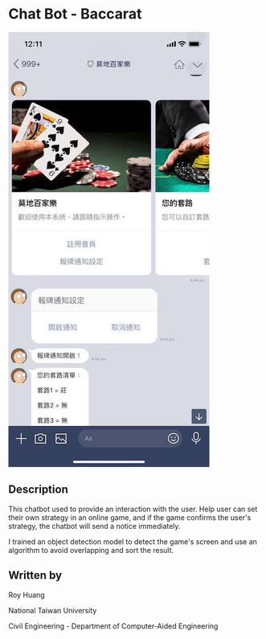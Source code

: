 # Chat Bot - Baccarat

![thumbnail](demo.jpg)

## Description

This chatbot used to provide an interaction with the user. Help user can set their own strategy in an online game, and if the game confirms the user's strategy, the chatbot will send a notice immediately.

I trained an object detection model to detect the game's screen and use an algorithm to avoid overlapping and sort the result.

## Written by

Roy Huang <br />

National Taiwan University<br />

Civil Engineering - Department of Computer-Aided Engineering<br />
